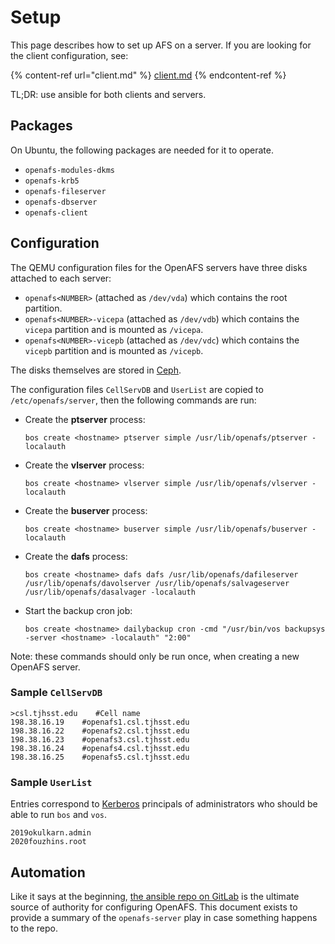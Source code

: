 # Setup

This page describes how to set up AFS on a server. If you are looking for the client configuration, see:

{% content-ref url="client.md" %}
[client.md](client.md)
{% endcontent-ref %}

TL;DR: use ansible for both clients and servers.

## Packages

On Ubuntu, the following packages are needed for it to operate.

* `openafs-modules-dkms`
* `openafs-krb5`
* `openafs-fileserver`
* `openafs-dbserver`
* `openafs-client`

## Configuration

The QEMU configuration files for the OpenAFS servers have three disks attached to each server:

* `openafs<NUMBER>` (attached as `/dev/vda`) which contains the root partition.
* `openafs<NUMBER>-vicepa` (attached as `/dev/vdb`) which contains the `vicepa` partition and is mounted as `/vicepa`.
* `openafs<NUMBER>-vicepb` (attached as `/dev/vdc`) which contains the `vicepb` partition and is mounted as `/vicepb`.

The disks themselves are stored in [Ceph](../../technologies/storage/ceph/).

The configuration files `CellServDB` and `UserList` are copied to `/etc/openafs/server`, then the following commands are run:

*   Create the **ptserver** process:

    ```
    bos create <hostname> ptserver simple /usr/lib/openafs/ptserver -localauth
    ```
*   Create the **vlserver** process:

    ```
    bos create <hostname> vlserver simple /usr/lib/openafs/vlserver -localauth
    ```
*   Create the **buserver** process:

    ```
    bos create <hostname> buserver simple /usr/lib/openafs/buserver -localauth
    ```
*   Create the **dafs** process:

    ```
    bos create <hostname> dafs dafs /usr/lib/openafs/dafileserver /usr/lib/openafs/davolserver /usr/lib/openafs/salvageserver /usr/lib/openafs/dasalvager -localauth
    ```
*   Start the backup cron job:

    ```
    bos create <hostname> dailybackup cron -cmd "/usr/bin/vos backupsys -server <hostname> -localauth" "2:00"
    ```

Note: these commands should only be run once, when creating a new OpenAFS server.

### Sample `CellServDB`

```
>csl.tjhsst.edu    #Cell name
198.38.16.19    #openafs1.csl.tjhsst.edu
198.38.16.22    #openafs2.csl.tjhsst.edu
198.38.16.23    #openafs3.csl.tjhsst.edu
198.38.16.24    #openafs4.csl.tjhsst.edu
198.38.16.25    #openafs5.csl.tjhsst.edu
```

### Sample `UserList`

Entries correspond to [Kerberos](../kerberos.md) principals of administrators who should be able to run `bos` and `vos`.

```
2019okulkarn.admin
2020fouzhins.root
```

## Automation

Like it says at the beginning, [the ansible repo on GitLab](https://gitlab.tjhsst.edu/sysadmins/ansible/blob/master/roles/openafs-server/tasks/main.yml) is the ultimate source of authority for configuring OpenAFS. This document exists to provide a summary of the `openafs-server` play in case something happens to the repo.
